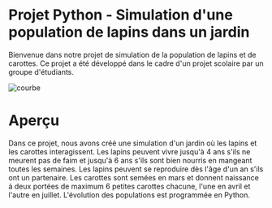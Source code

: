 # Projet Python - Simulation d'une population de lapins dans un jardin

Bienvenue dans notre projet de simulation de la population de lapins et de carottes. Ce projet a été développé dans le cadre d'un projet scolaire par un groupe d'étudiants.


![courbe](https://github.com/CelianDDD/la700t/assets/92173301/6003ab6b-3b9f-4f6c-978b-7f6832724ccf)

# Aperçu

Dans ce projet, nous avons créé une simulation d'un jardin où les lapins et les carottes interagissent. Les lapins peuvent vivre jusqu'à 4 ans s'ils ne meurent pas de faim et jusqu'à 6 ans s'ils sont bien nourris en mangeant toutes les semaines. Les lapins peuvent se reproduire dès l'âge d'un an s'ils ont un partenaire. Les carottes sont semées en mars et donnent naissance à deux portées de maximum 6 petites carottes chacune, l'une en avril et l'autre en juillet. L'évolution des populations est programmée en Python.
